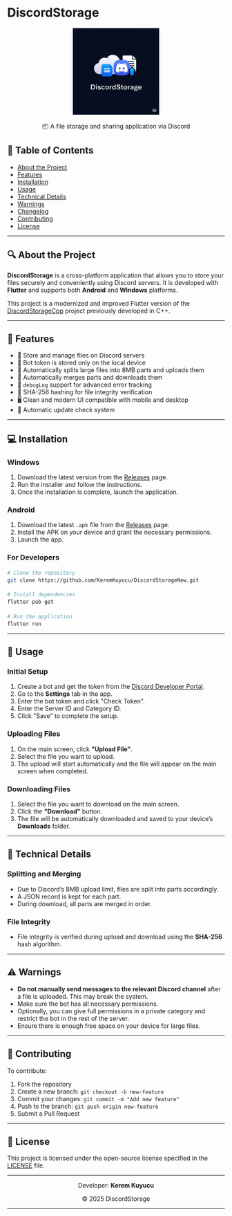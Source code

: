 # DiscordStorage

<div align="center">
  <img src="assets/logo.png" alt="DiscordStorage Logo" width="200">
  <p>📦 A file storage and sharing application via Discord</p>
</div>

## 📁 Table of Contents

* [About the Project](#-about-the-project)
* [Features](#-features)
* [Installation](#-installation)
* [Usage](#-usage)
* [Technical Details](#-technical-details)
* [Warnings](#-warnings)
* [Changelog](#-changelog)
* [Contributing](#-contributing)
* [License](#-license)

---

## 🔍 About the Project

**DiscordStorage** is a cross-platform application that allows you to store your files securely and conveniently using Discord servers. It is developed with **Flutter** and supports both **Android** and **Windows** platforms.

This project is a modernized and improved Flutter version of the [DiscordStorageCpp](https://github.com/keremkuyucu/discordstorageCpp) project previously developed in C++.

---

## 🚀 Features

* 📁 Store and manage files on Discord servers
* 🔐 Bot token is stored only on the local device
* 📄 Automatically splits large files into 8MB parts and uploads them
* 📅 Automatically merges parts and downloads them
* 🧪 `debugLog` support for advanced error tracking
* 🯞 SHA-256 hashing for file integrity verification
* 🖥️ Clean and modern UI compatible with mobile and desktop
* 🔄 Automatic update check system

---

## 💻 Installation

### Windows

1. Download the latest version from the [Releases](https://github.com/KeremKuyucu/DiscordStorage/releases) page.
2. Run the installer and follow the instructions.
3. Once the installation is complete, launch the application.

### Android

1. Download the latest `.apk` file from the [Releases](https://github.com/KeremKuyucu/DiscordStorage/releases) page.
2. Install the APK on your device and grant the necessary permissions.
3. Launch the app.

### For Developers

```bash
# Clone the repository
git clone https://github.com/KeremKuyucu/DiscordStorageNew.git

# Install dependencies
flutter pub get

# Run the application
flutter run
```

---

## 📱 Usage

### Initial Setup

1. Create a bot and get the token from the [Discord Developer Portal](https://discord.com/developers/applications).
2. Go to the **Settings** tab in the app.
3. Enter the bot token and click "Check Token".
4. Enter the Server ID and Category ID.
5. Click "Save" to complete the setup.

### Uploading Files

1. On the main screen, click **"Upload File"**.
2. Select the file you want to upload.
3. The upload will start automatically and the file will appear on the main screen when completed.

### Downloading Files

1. Select the file you want to download on the main screen.
2. Click the **"Download"** button.
3. The file will be automatically downloaded and saved to your device’s **Downloads** folder.

---

## 🔧 Technical Details

### Splitting and Merging

* Due to Discord’s 8MB upload limit, files are split into parts accordingly.
* A JSON record is kept for each part.
* During download, all parts are merged in order.

### File Integrity

* File integrity is verified during upload and download using the **SHA-256** hash algorithm.

---

## ⚠️ Warnings

* **Do not manually send messages to the relevant Discord channel** after a file is uploaded. This may break the system.
* Make sure the bot has all necessary permissions.
* Optionally, you can give full permissions in a private category and restrict the bot in the rest of the server.
* Ensure there is enough free space on your device for large files.

---

## 🤝 Contributing

To contribute:

1. Fork the repository
2. Create a new branch: `git checkout -b new-feature`
3. Commit your changes: `git commit -m "Add new feature"`
4. Push to the branch: `git push origin new-feature`
5. Submit a Pull Request

---

## 📄 License

This project is licensed under the open-source license specified in the [LICENSE](LICENSE) file.

---

<div align="center">
  <p>Developer: <strong>Kerem Kuyucu</strong></p>
  <p>© 2025 DiscordStorage</p>
</div>

---

